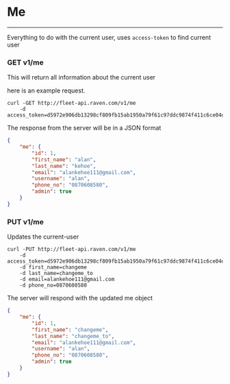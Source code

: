 # Me
---

Everything to do with the current user, uses `access-token` to find current user

### GET v1/me
This will return all information about the current user

here is an example request.

```
curl -GET http://fleet-api.raven.com/v1/me
    -d access_token=d5972e906db13298cf809fb15ab1950a79f61c97ddc9874f411c6ce04db3898b
```

The response from the server will be in a JSON format

``` json
{
    "me": {
        "id": 1,
        "first_name": "alan",
        "last_name": "kehoe",
        "email": "alankehoe111@gmail.com",
        "username": "alan",
        "phone_no": "0870608580",
        "admin": true
    }
}
```

### PUT v1/me
Updates the current-user

```
curl -PUT http://fleet-api.raven.com/v1/me
    -d access_token=d5972e906db13298cf809fb15ab1950a79f61c97ddc9874f411c6ce04db3898b
    -d first_name=changeme
    -d last_name=changeme_to
    -d email=alankehoe111@gmail.com
    -d phone_no=0870608580
```

The server will respond with the updated me object

``` json
{
    "me": {
        "id": 1,
        "first_name": "changeme",
        "last_name": "changeme_to",
        "email": "alankehoe111@gmail.com",
        "username": "alan",
        "phone_no": "0870608580",
        "admin": true
    }
}
```

